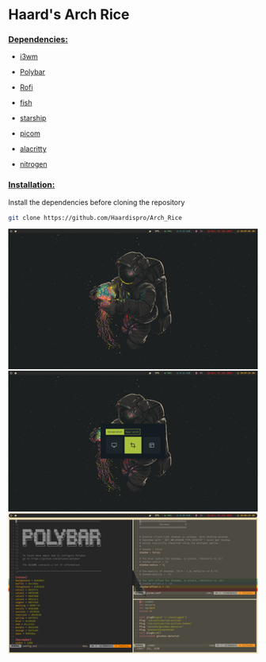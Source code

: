 # Haard's Arch Rice

### <u>Dependencies:</u>

- <a href=https://i3wm.org/>i3wm</a>

- [Polybar](https://github.com/polybar/polybar)

- [Rofi](https://github.com/davatorium/rofi)

- [fish](https://fishshell.com/)

- [starship](https://starship.rs/)

- [picom](https://github.com/yshui/picom)

- [alacritty](https://github.com/alacritty/alacritty)

- [nitrogen](https://wiki.archlinux.org/title/Nitrogen)

### <u>Installation:</u>

Install the dependencies before cloning the repository

```bash
git clone https://github.com/Haardispro/Arch_Rice
```

![image info](screenshots/1.png)
![image info](screenshots/2.png)
![image info](screenshots/3.png)
